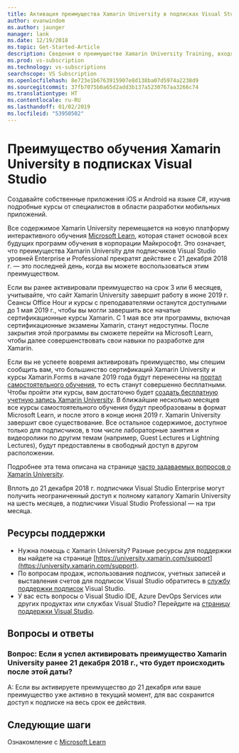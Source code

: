```yaml
---
title: Активация преимущества Xamarin University в подписках Visual Studio | Документация Майкрософт
author: evanwindom
ms.author: jaunger
manager: lank
ms.date: 12/19/2018
ms.topic: Get-Started-Article
description: Сведения о преимуществе Xamarin University Training, входящем в некоторые подписки Visual Studio.
ms.prod: vs-subscription
ms.technology: vs-subscriptions
searchscope: VS Subscription
ms.openlocfilehash: 8e723e1b6763915907e8d138ba07d5974a2238d9
ms.sourcegitcommit: 37fb7075b0a65d2add3b137a5230767aa3266c74
ms.translationtype: HT
ms.contentlocale: ru-RU
ms.lasthandoff: 01/02/2019
ms.locfileid: "53950502"
---
```

# <a name="xamarin-university-training-benefit-in-visual-studio-subscriptions"></a>Преимущество обучения Xamarin University в подписках Visual Studio

Создавайте собственные приложения iOS и Android на языке C#, изучив подробные курсы от специалистов в области разработки мобильных приложений.

Все содержимое Xamarin University перемещается на новую платформу интерактивного обучения [Microsoft Learn](http://microsoft.com/learn), которая станет основой всех будущих программ обучения в корпорации Майкрософт. Это означает, что преимущества Xamarin University для подписчиков Visual Studio уровней Enterprise и Professional прекратят действие с 21 декабря 2018 г. — это последней день, когда вы можете воспользоваться этим преимуществом. 

Если вы ранее активировали преимущество на срок 3 или 6 месяцев, учитывайте, что сайт Xamarin University завершит работу в июне 2019 г. Сеансы Office Hour и курсы с преподавателями останутся доступными до 1 мая 2019 г., чтобы вы могли завершить все начатые сертификационные курсы Xamarin. С 1 мая все эти программы, включая сертификационные экзамены Xamarin, станут недоступны. После закрытия этой программы вы сможете перейти на Microsoft Learn, чтобы далее совершенствовать свои навыки по разработке для Xamarin. 

Если вы не успеете вовремя активировать преимущество, мы спешим сообщить вам, что большинство сертификаций Xamarin University и курсы Xamarin.Forms в начале 2019 года будут перенесены на [портал самостоятельного обучения](https://elearning.xamarin.com), то есть станут совершенно бесплатными. Чтобы пройти эти курсы, вам достаточно будет [создать бесплатную учетную запись Xamarin University](https://university.xamarin.com/createfreeaccount). В ближайшие несколько месяцев все курсы самостоятельного обучения будут преобразованы в формат Microsoft Learn, и после этого в конце июня 2019 г. Xamarin University завершит свое существование. Все остальное содержимое, доступное только для подписчиков, в том числе лабораторные занятия и видеоролики по другим темам (например, Guest Lectures и Lightning Lectures), будут предоставлены в свободный доступ в другом расположении. 

Подробнее эта тема описана на странице [часто задаваемых вопросов о Xamarin University](https://university.xamarin.com/faq).

Вплоть до 21 декабря 2018 г. подписчики Visual Studio Enterprise могут получить неограниченный доступ к полному каталогу Xamarin University на шесть месяцев,  а подписчики Visual Studio Professional — на три месяца.


## <a name="support-resources"></a>Ресурсы поддержки
-  Нужна помощь с Xamarin University?  Разные ресурсы для поддержки вы найдете на странице [https://university.xamarin.com/support](https://university.xamarin.com/support).
-  По вопросам продаж, использования подписок, учетных записей и выставления счетов для подписок Visual Studio обратитесь в [службу поддержки подписок](https://visualstudio.microsoft.com/subscriptions/support/) Visual Studio.
-  У вас есть вопросы о Visual Studio IDE, Azure DevOps Services или других продуктах или службах Visual Studio?  Перейдите на [страницу поддержки Visual Studio](https://visualstudio.microsoft.com/support/).

## <a name="frequently-asked-questions"></a>Вопросы и ответы
### <a name="q--if-ive-already-activated-my-xamarin-university-benefit-by-december-21-2018-what-happens-after-that-date"></a>Вопрос:  Если я успел активировать преимущество Xamarin University ранее 21 декабря 2018 г., что будет происходить после этой даты?
A: Если вы активируете преимущество до 21 декабря или ваше преимущество уже активно в текущий момент, для вас сохранится доступ к подписке на весь срок ее действия.

## <a name="next-steps"></a>Следующие шаги
Ознакомление с [Microsoft Learn](http://microsoft.com/learn)